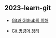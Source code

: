 ## 2023-learn-git

- [Git과 Github의 이해](./Git과_Github의_이해.md)

- [Git 명령어 정리](./Git_명령어_정리.md)

  

  

  

  

  

  
  
  





